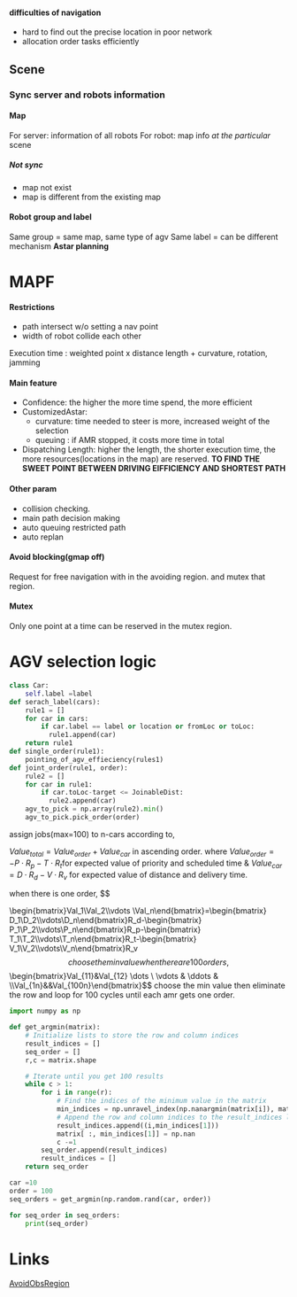 #### difficulties of navigation
- hard to find out the precise location in poor network
- allocation order tasks efficiently
## Scene 
### Sync server and robots information
#### Map
For server: information of all robots
For robot: map info *at the particular* scene
##### Not sync
- map not exist
- map is different from the existing map
#### Robot group and label
Same group = same map, same type of agv
Same label = can be different mechanism
**Astar planning**
# MAPF
#### Restrictions
- path intersect w/o setting a nav point
- width of robot collide each other

Execution time : weighted point x distance length + curvature, rotation, jamming
#### Main feature
+ Confidence: the higher the more time spend, the more efficient
+ CustomizedAstar: 
	+ curvature: time needed to steer is more, increased weight of the selection
	+ queuing : if AMR stopped, it costs more time in total
+ Dispatching Length: higher the length, the shorter execution time, the more resources(locations in the map) are reserved. **TO FIND THE SWEET POINT BETWEEN DRIVING EIFFICIENCY AND SHORTEST PATH**
#### Other param
- collision checking.
- main path decision making
- auto queuing restricted path
- auto replan
#### Avoid blocking(gmap off)
Request for free navigation with in the avoiding region. and mutex that region.
#### Mutex
Only one point at a time can be reserved in the mutex region.

# AGV selection logic
```python
class Car:
	self.label =label
def serach_label(cars):
	rule1 = []
	for car in cars:
		if car.label == label or location or fromLoc or toLoc:
		  rule1.append(car)
	return rule1
def single_order(rule1):
	pointing_of_agv_effieciency(rules1)
def joint_order(rule1, order):
	rule2 = []
	for car in rule1:
		if car.toLoc-target <= JoinableDist:
		  rule2.append(car)
	agv_to_pick = np.array(rule2).min()
	agv_to_pick.pick_order(order) 
```
assign jobs(max=100) to n-cars according to, 

$Value_{total}=Value_{order}+Value_{car}$ in ascending order. 
where $Value_{order}=−P⋅R_p​−T⋅R_t​$ for expected value of priority and scheduled time & $Value_{car}=D⋅R_d​−V⋅R_v$ for expected value of distance and delivery time.

when there is one order,
$$

\begin{bmatrix}Val_1\\Val_2\\\vdots \\Val_n\end{bmatrix}=\begin{bmatrix} D_1\\D_2\\\vdots\\D_n\end{bmatrix}R_d-\begin{bmatrix} P_1\\P_2\\\vdots\\P_n\end{bmatrix}R_p-\begin{bmatrix} T_1\\T_2\\\vdots\\T_n\end{bmatrix}R_t-\begin{bmatrix} V_1\\V_2\\\vdots\\V_n\end{bmatrix}R_v
$$
choose the min value
when there are 100 orders,
$$\begin{bmatrix}Val_{11}&Val_{12} \dots \\
    \vdots & \ddots & \\\\Val_{1n}&&Val_{100n}\end{bmatrix}$$
choose the min value then eliminate the row and loop for 100 cycles until each amr gets one order.
```python
import numpy as np

def get_argmin(matrix):
    # Initialize lists to store the row and column indices
    result_indices = []
    seq_order = []
    r,c = matrix.shape

    # Iterate until you get 100 results
    while c > 1:
        for i in range(r):
            # Find the indices of the minimum value in the matrix
            min_indices = np.unravel_index(np.nanargmin(matrix[i]), matrix.shape)
            # Append the row and column indices to the result_indices list
            result_indices.append((i,min_indices[1]))
            matrix[ :, min_indices[1]] = np.nan
            c -=1
        seq_order.append(result_indices)
        result_indices = []
    return seq_order

car =10
order = 100
seq_orders = get_argmin(np.random.rand(car, order))

for seq_order in seq_orders:
    print(seq_order)

```

# Links
[AvoidObsRegion](https://seer-group.yuque.com/pf4yvd/gp9mgx/fb4liu?singleDoc#)
